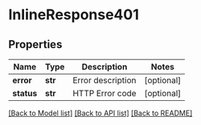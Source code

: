 # InlineResponse401

## Properties
Name | Type | Description | Notes
------------ | ------------- | ------------- | -------------
**error** | **str** | Error description | [optional] 
**status** | **str** | HTTP Error code | [optional] 

[[Back to Model list]](../README.md#documentation-for-models) [[Back to API list]](../README.md#documentation-for-api-endpoints) [[Back to README]](../README.md)


